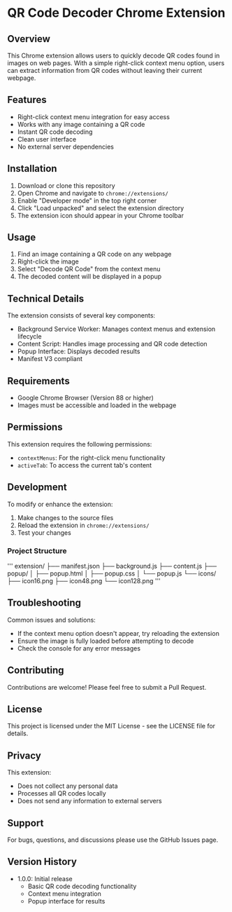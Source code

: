 # QR Code Decoder Chrome Extension

## Overview
This Chrome extension allows users to quickly decode QR codes found in images on web pages. With a simple right-click context menu option, users can extract information from QR codes without leaving their current webpage.

## Features
- Right-click context menu integration for easy access
- Works with any image containing a QR code
- Instant QR code decoding
- Clean user interface
- No external server dependencies

## Installation
1. Download or clone this repository
2. Open Chrome and navigate to `chrome://extensions/`
3. Enable "Developer mode" in the top right corner
4. Click "Load unpacked" and select the extension directory
5. The extension icon should appear in your Chrome toolbar

## Usage
1. Find an image containing a QR code on any webpage
2. Right-click the image
3. Select "Decode QR Code" from the context menu
4. The decoded content will be displayed in a popup

## Technical Details
The extension consists of several key components:
- Background Service Worker: Manages context menus and extension lifecycle
- Content Script: Handles image processing and QR code detection
- Popup Interface: Displays decoded results
- Manifest V3 compliant

## Requirements
- Google Chrome Browser (Version 88 or higher)
- Images must be accessible and loaded in the webpage

## Permissions
This extension requires the following permissions:
- `contextMenus`: For the right-click menu functionality
- `activeTab`: To access the current tab's content

## Development
To modify or enhance the extension:
1. Make changes to the source files
2. Reload the extension in `chrome://extensions/`
3. Test your changes



### Project Structure
'''
extension/
├── manifest.json
├── background.js
├── content.js
├── popup/
│ ├── popup.html
│ ├── popup.css
│ └── popup.js
└── icons/
├── icon16.png
├── icon48.png
└── icon128.png
'''

## Troubleshooting
Common issues and solutions:
- If the context menu option doesn't appear, try reloading the extension
- Ensure the image is fully loaded before attempting to decode
- Check the console for any error messages

## Contributing
Contributions are welcome! Please feel free to submit a Pull Request.

## License
This project is licensed under the MIT License - see the LICENSE file for details.

## Privacy
This extension:
- Does not collect any personal data
- Processes all QR codes locally
- Does not send any information to external servers

## Support
For bugs, questions, and discussions please use the GitHub Issues page.

## Version History
- 1.0.0: Initial release
  - Basic QR code decoding functionality
  - Context menu integration
  - Popup interface for results

